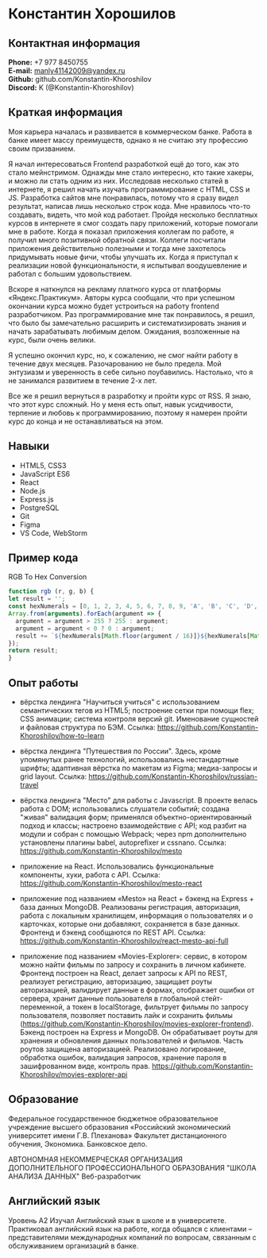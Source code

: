 # Константин Хорошилов

## Контактная информация
**Phone:** +7 977 8450755  
**E-mail:** manly41142009@yandex.ru  
**Github:** github.com/Konstantin-Khoroshilov  
**Discord:** K (@Konstantin-Khoroshilov) 

## Краткая информация
Моя карьера началась и развивается в коммерческом банке. Работа в банке имеет массу преимуществ, однако я не считаю эту профессию своим призванием. 

Я начал интересоваться Frontend разработкой ещё до того, как это стало мейнстримом. Однажды мне стало интересно, кто такие хакеры, и можно ли стать одним из них. Исследовав несколько статей в интернете, я решил начать изучать программирование с HTML, CSS и JS. Разработка сайтов мне понравилась, потому что я сразу видел результат, написав лишь несколько строк кода. Мне нравилось что-то создавать, видеть, что мой код работает. Пройдя несколько бесплатных курсов в интернете я смог создать пару приложений, которые помогали мне в работе. Когда я показал приложения коллегам по работе, я получил много позитивной обратной связи. Коллеги посчитали приложения действительно полезными и тогда мне захотелось придумывать новые фичи, чтобы улучшать их. Когда я приступал к реализации новой функциональности, я испытывал воодушевление и работал с большим удовольствием.

Вскоре я наткнулся на рекламу платного курса от платформы «Яндекс.Практикум». Авторы курса сообщали, что при успешном окончании курса можно будет устроиться на работу frontend разработчиком. Раз программирование мне так понравилось, я решил, что было бы замечательно расширить и систематизировать знания и начать зарабатывать любимым делом. Ожидания, возложенные на курс, были очень велики.

Я успешно окончил курс, но, к сожалению, не смог найти работу в течение двух месяцев. Разочарованию не было предела. Мой энтузиазм и уверенность в себе сильно поубавились. Настолько, что я не занимался развитием в течение 2-х лет. 

Все же я решил вернуться в разработку и пройти курс от RSS. Я знаю, что этот курс сложный. Но у меня есть опыт, навык усидчивости, терпение и любовь к программированию, поэтому я намерен пройти курс до конца и не останавливаться на этом.

## Навыки
* HTML5, CSS3
* JavaScript ES6
* React
* Node.js
* Express.js
* PostgreSQL
* Git
* Figma
* VS Code, WebStorm

## Пример кода
RGB To Hex Conversion

```javascript
function rgb (r, g, b) {
let result = '';
const hexNumerals = [0, 1, 2, 3, 4, 5, 6, 7, 8, 9, 'A', 'B', 'C', 'D', 'E', 'F'];
Array.from(arguments).forEach(argument => {
  argument = argument > 255 ? 255 : argument;
  argument = argument < 0 ? 0 : argument;
  result += `${hexNumerals[Math.floor(argument / 16)]}${hexNumerals[Math.floor(argument % 16)]}`;
});
return result;
}
```

## Опыт работы
- вёрстка лендинга "Научиться учиться" с использованием семантических тегов из HTML5; построение сетки при помощи flex; CSS анимации; система контроля версий git. Именование сущностей и файловая структура по БЭМ. Ссылка: https://github.com/Konstantin-Khoroshilov/how-to-learn

- вёрстка лендинга "Путешествия по России". Здесь, кроме упомянутых ранее технологий, использовались нестандартные шрифты; адаптивная вёрстка по макетам из Figma; медиа-запросы и grid layout.
Ссылка: https://github.com/Konstantin-Khoroshilov/russian-travel

- вёрстка лендинга "Место" для работы с Javascript. В проекте велась работа с DOM; использовались слушатели событий; создана "живая" валидация форм; применялся объектно-ориентированный подход и классы; настроено взаимодействие с API;
код разбит на модули и собран с помощью Webpack; через npm дополнительно установлены плагины babel, autoprefixer и cssnano.
Ссылка: https://github.com/Konstantin-Khoroshilov/mesto

- приложение на React. Использовались функциональные компоненты, хуки, работа с API.
Ссылка: https://github.com/Konstantin-Khoroshilov/mesto-react

- приложение под названием «Mesto» на React + бэкенд на Express + база данных MongoDB. Реализованы регистрация, авторизация, работа с локальным хранилищем, информация о пользователях и о карточках, которые они добавляют, сохраняется в базе данных. Фронтенд и бэкенд сообщаются по REST API.
Ссылка: https://github.com/Konstantin-Khoroshilov/react-mesto-api-full

- приложение под названием «Movies-Explorer»: сервис, в котором можно найти фильмы по запросу и сохранить в личном кабинете. Фронтенд построен на React, делает запросы к API по REST, реализует регистрацию, авторизацию, защищает роуты авторизацией, валидирует данные в формах, отображает ошибки от сервера, хранит данные пользователя в глобальной стейт-переменной, а токен в localStorage, фильтрует фильмы по запросу пользователя, позволяет поставить лайк и сохранить фильмы (https://github.com/Konstantin-Khoroshilov/movies-explorer-frontend). Бэкенд построен на Express и MongoDB. Он обрабатывает роуты для хранения и обновления данных пользователей и фильмов. Часть роутов защищена авторизацией. Реализовано логирование, обработка ошибок, валидация запросов, хранение пароля в зашифрованном виде, контроль прав. https://github.com/Konstantin-Khoroshilov/movies-explorer-api

## Образование
Федеральное государственное бюджетное образовательное учреждение высшего образования «Российский экономический университет имени Г.В. Плеханова»
Факультет дистанционного обучения, Экономика. Банковское дело.

АВТОНОМНАЯ НЕКОММЕРЧЕСКАЯ ОРГАНИЗАЦИЯ ДОПОЛНИТЕЛЬНОГО ПРОФЕССИОНАЛЬНОГО ОБРАЗОВАНИЯ "ШКОЛА АНАЛИЗА ДАННЫХ"
Веб-разработчик

## Английский язык
Уровень А2
Изучал Английский язык в школе и в университете.
Практиковал английский язык на работе, когда общался с клиентами – представителями международных компаний по вопросам, связанным с обслуживанием организаций в банке.